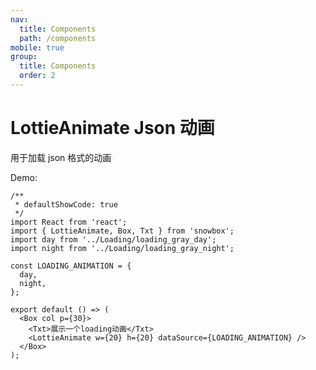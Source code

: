 ```yaml
---
nav:
  title: Components
  path: /components
mobile: true
group:
  title: Components
  order: 2
---
```


# LottieAnimate Json 动画

用于加载 json 格式的动画

Demo:

```tsx
/**
 * defaultShowCode: true
 */
import React from 'react';
import { LottieAnimate, Box, Txt } from 'snowbox';
import day from '../Loading/loading_gray_day';
import night from '../Loading/loading_gray_night';

const LOADING_ANIMATION = {
  day,
  night,
};

export default () => (
  <Box col p={30}>
    <Txt>展示一个loading动画</Txt>
    <LottieAnimate w={20} h={20} dataSource={LOADING_ANIMATION} />
  </Box>
);
```

<API></API>
